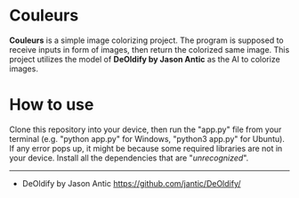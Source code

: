 # Couleurs
  **Couleurs** is a simple image colorizing project. The program is supposed to receive inputs in form of images, then return the colorized same image.
  This project utilizes the model of **DeOldify by Jason Antic** as the AI to colorize images.

# How to use
  Clone this repository into your device, then run the "app.py" file from your terminal (e.g. "python app.py" for Windows, "python3 app.py" for Ubuntu).
  If any error pops up, it might be because some required libraries are not in your device. Install all the dependencies that are "_unrecognized_".

---

- DeOldify by Jason Antic
  https://github.com/jantic/DeOldify/

